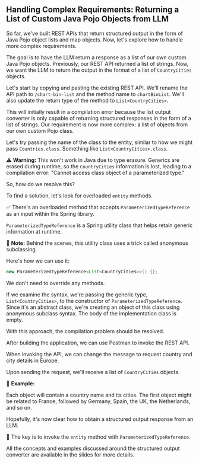## Handling Complex Requirements: Returning a List of Custom Java Pojo Objects from LLM

So far, we've built REST APIs that return structured output in the form of Java Pojo object lists and map objects. Now, let's explore how to handle more complex requirements.

The goal is to have the LLM return a response as a list of our own custom Java Pojo objects. Previously, our REST API returned a list of strings. Now, we want the LLM to return the output in the format of a list of `CountryCities` objects.

Let's start by copying and pasting the existing REST API. We'll rename the API path to `/chart-bin-list` and the method name to `chartBinList`. We'll also update the return type of the method to `List<CountryCities>`.

This will initially result in a compilation error because the list output converter is only capable of returning structured responses in the form of a list of strings. Our requirement is now more complex: a list of objects from our own custom Pojo class.

Let's try passing the name of the class to the entity, similar to how we might pass `Countries.class`. Something like `List<CountryCities>.class`.

⚠️ **Warning:** This won't work in Java due to type erasure. Generics are erased during runtime, so the `CountryCities` information is lost, leading to a compilation error: "Cannot access class object of a parameterized type."

So, how do we resolve this?

To find a solution, let's look for overloaded `entity` methods.

✅ There's an overloaded method that accepts `ParameterizedTypeReference` as an input within the Spring library.

`ParameterizedTypeReference` is a Spring utility class that helps retain generic information at runtime.

📝 **Note:** Behind the scenes, this utility class uses a trick called anonymous subclassing.

Here's how we can use it:

```java
new ParameterizedTypeReference<List<CountryCities>>() {};
```

We don't need to override any methods.

If we examine the syntax, we're passing the generic type, `List<CountryCities>`, to the constructor of `ParameterizedTypeReference`. Since it's an abstract class, we're creating an object of this class using anonymous subclass syntax. The body of the implementation class is empty.

With this approach, the compilation problem should be resolved.

After building the application, we can use Postman to invoke the REST API.

When invoking the API, we can change the message to request country and city details in Europe.

Upon sending the request, we'll receive a list of `CountryCities` objects.

📌 **Example:**

Each object will contain a country name and its cities. The first object might be related to France, followed by Germany, Spain, the UK, the Netherlands, and so on.

Hopefully, it's now clear how to obtain a structured output response from an LLM.

🔑 The key is to invoke the `entity` method with `ParameterizedTypeReference`.

All the concepts and examples discussed around the structured output converter are available in the slides for more details.
